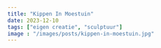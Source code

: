 ```yaml
---
title: "Kippen In Moestuin"
date: 2023-12-10
tags: ["eigen creatie", "sculptuur"]
image : "/images/posts/kippen-in-moestuin.jpg"
---
```

